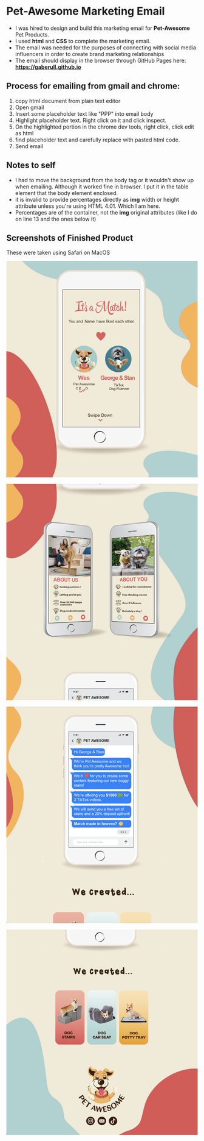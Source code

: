 
# Pet-Awesome Marketing Email

* I was hired to design and build this marketing email for **Pet-Awesome** Pet Products. 
* I used **html** and **CSS** to complete the marketing email.
* The email was needed for the purposes of connecting with social media influencers in order to create brand marketing relationships
* The email should display in the browser through GitHub Pages here: **<https://gaberull.github.io>**

## Process for emailing from gmail and chrome:
1. copy html document from plain text editor
2. Open gmail
3. Insert some placeholder text like "PPP" into email body
4. Highlight placeholder text. Right click on it and click inspect.
5. On the highlighted portion in the chrome dev tools, right click, click edit as html
6. find placeholder text and carefully replace with pasted html code.
7. Send email

**Notes to self** 
---
* I had to move the background from the body tag or it wouldn't show up when emailing. Although it worked fine in browser. I put it in the table element that the body element enclosed. 
* it is invalid to provide percentages directly as **img** width or height attribute unless you're using HTML 4.01. Which I am here. 
* Percentages are of the container, not the **img** original attributes (like I do on line 13 and the ones below it)

## Screenshots of Finished Product
These were taken using Safari on MacOS

![screenshot_1](screenshots/email_screenshot_1.png)

![screenshot_2](screenshots/email_screenshot_2.png)

![screenshot_3](screenshots/email_screenshot_3.png)

![screenshot_4](screenshots/email_screenshot_4.png)